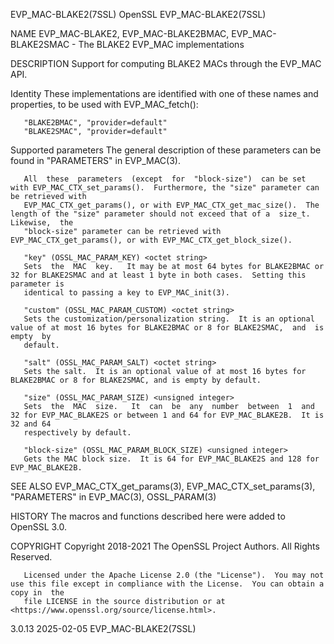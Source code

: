 EVP_MAC-BLAKE2(7SSL)							    OpenSSL							  EVP_MAC-BLAKE2(7SSL)

NAME
       EVP_MAC-BLAKE2, EVP_MAC-BLAKE2BMAC, EVP_MAC-BLAKE2SMAC - The BLAKE2 EVP_MAC implementations

DESCRIPTION
       Support for computing BLAKE2 MACs through the EVP_MAC API.

   Identity
       These implementations are identified with one of these names and properties, to be used with EVP_MAC_fetch():

       "BLAKE2BMAC", "provider=default"
       "BLAKE2SMAC", "provider=default"

   Supported parameters
       The general description of these parameters can be found in "PARAMETERS" in EVP_MAC(3).

       All  these  parameters  (except	for  "block-size")  can be set with EVP_MAC_CTX_set_params().  Furthermore, the "size" parameter can be retrieved with
       EVP_MAC_CTX_get_params(), or with EVP_MAC_CTX_get_mac_size().  The length of the "size" parameter should not exceed that of a  size_t.	Likewise,  the
       "block-size" parameter can be retrieved with EVP_MAC_CTX_get_params(), or with EVP_MAC_CTX_get_block_size().

       "key" (OSSL_MAC_PARAM_KEY) <octet string>
	   Sets	 the  MAC  key.	  It may be at most 64 bytes for BLAKE2BMAC or 32 for BLAKE2SMAC and at least 1 byte in both cases.  Setting this parameter is
	   identical to passing a key to EVP_MAC_init(3).

       "custom" (OSSL_MAC_PARAM_CUSTOM) <octet string>
	   Sets the customization/personalization string.  It is an optional value of at most 16 bytes for BLAKE2BMAC or 8 for BLAKE2SMAC,  and	 is  empty  by
	   default.

       "salt" (OSSL_MAC_PARAM_SALT) <octet string>
	   Sets the salt.  It is an optional value of at most 16 bytes for BLAKE2BMAC or 8 for BLAKE2SMAC, and is empty by default.

       "size" (OSSL_MAC_PARAM_SIZE) <unsigned integer>
	   Sets	 the  MAC  size.   It  can  be	any  number  between  1	 and  32 for EVP_MAC_BLAKE2S or between 1 and 64 for EVP_MAC_BLAKE2B.  It is 32 and 64
	   respectively by default.

       "block-size" (OSSL_MAC_PARAM_BLOCK_SIZE) <unsigned integer>
	   Gets the MAC block size.  It is 64 for EVP_MAC_BLAKE2S and 128 for EVP_MAC_BLAKE2B.

SEE ALSO
       EVP_MAC_CTX_get_params(3), EVP_MAC_CTX_set_params(3), "PARAMETERS" in EVP_MAC(3), OSSL_PARAM(3)

HISTORY
       The macros and functions described here were added to OpenSSL 3.0.

COPYRIGHT
       Copyright 2018-2021 The OpenSSL Project Authors. All Rights Reserved.

       Licensed under the Apache License 2.0 (the "License").  You may not use this file except in compliance with the License.	 You can obtain a copy in  the
       file LICENSE in the source distribution or at <https://www.openssl.org/source/license.html>.

3.0.13									  2025-02-05							  EVP_MAC-BLAKE2(7SSL)
